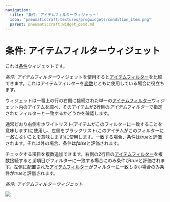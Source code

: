 ```yaml
---
navigation:
  title: "条件: アイテムフィルターウィジェット"
  icon: "pneumaticcraft:textures/progwidgets/condition_item.png"
  parent: pneumaticcraft:widget_cond.md
---
```


# 条件: アイテムフィルターウィジェット

これは[条件](./conditions.md)ウィジェットです。

*条件: アイテムフィルター*ウィジェットを使用すると[アイテムフィルター](./item_filter.md)を比較できます。これはアイテムフィルターを[変数](./variables.md)とともに使用している場合に役立ちます。

ウィジェットは一番上の行の右側に接続された単一の[アイテムフィルター](./item_filter.md)ウィジェット内のアイテムを調べ、そのアイテムが2行目の*アイテムフィルター*で指定されたフィルターと一致するかどうかを確認します。

通常どおり右側をホワイトリスト(アイテムがこのフィルターに一致することを意味します)に使用し、左側をブラックリスト(このアイテムがこのフィルターに*一致しない*ことを意味します)に使用します。一致する場合、条件は*true*と評価されます。それ以外の場合、条件は*false*と評価されます。

チェックする項目を複数追加できます。右側の2行目の[アイテムフィルター](./item_filter.md)を複数接続すると*全*項目がフィルターに一致する場合にのみ条件が*true*と評価されます。左側に配置された[アイテムフィルター](./item_filter.md)がフィルターに一致*しない*場合のみ条件が*true*と評価されます。

*条件: アイテムフィルターウィジェット*

![](condition_item.png)

